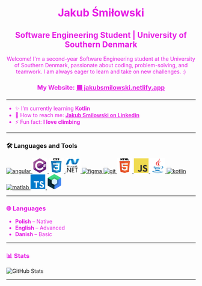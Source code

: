 <h1 align="center" style="color:#E61CE4;">Jakub Śmiłowski</h1>
<h2 align="center" style="color:#E61CE4;">Software Engineering Student | University of Southern Denmark</h2>

<p align="center" style="color:#E61CE4;">
Welcome! I'm a second-year Software Engineering student at the University of Southern Denmark, passionate about coding, problem-solving, and teamwork. I am always eager to learn and take on new challenges. :)
</p>

<h3 align="center" style="color:#E61CE4;">My Website: <a href="https://jakubsmilowski.netlify.app/" style="color:#E61CE4;">🟪 jakubsmilowski.netlify.app</a></h3>

---

<ul style="color:#E61CE4;">
  <li>✨ I’m currently learning <strong>Kotlin</strong></li>
  <li>📧 How to reach me: <strong><a href="https://www.linkedin.com/in/jakubsmilowski/"" style="color:#E61CE4;">Jakub Smilowski on Linkedin</a></strong></li>
  <li>⚡ Fun fact: <strong>I love climbing</strong></li>
</ul>

---

<h3 style="color:`#E61CE4`;">🛠️ Languages and Tools</h3>
<p align="left">
  <a href="https://angular.io" target="_blank" rel="noreferrer">
    <img src="https://angular.io/assets/images/logos/angular/angular.svg" alt="angular" width="40" height="40"/>
  </a>
  <a href="https://www.w3schools.com/cs/" target="_blank" rel="noreferrer">
    <img src="https://raw.githubusercontent.com/devicons/devicon/master/icons/csharp/csharp-original.svg" alt="csharp" width="40" height="40"/>
  </a>
  <a href="https://www.w3schools.com/css/" target="_blank" rel="noreferrer">
    <img src="https://raw.githubusercontent.com/devicons/devicon/master/icons/css3/css3-original-wordmark.svg" alt="css3" width="40" height="40"/>
  </a>
  <a href="https://dotnet.microsoft.com/" target="_blank" rel="noreferrer">
    <img src="https://raw.githubusercontent.com/devicons/devicon/master/icons/dot-net/dot-net-original-wordmark.svg" alt="dotnet" width="40" height="40"/>
  </a>
  <a href="https://www.figma.com/" target="_blank" rel="noreferrer">
    <img src="https://www.vectorlogo.zone/logos/figma/figma-icon.svg" alt="figma" width="40" height="40"/>
  </a>
  <a href="https://git-scm.com/" target="_blank" rel="noreferrer">
    <img src="https://www.vectorlogo.zone/logos/git-scm/git-scm-icon.svg" alt="git" width="40" height="40"/>
  </a>
  <a href="https://www.w3.org/html/" target="_blank" rel="noreferrer">
    <img src="https://raw.githubusercontent.com/devicons/devicon/master/icons/html5/html5-original-wordmark.svg" alt="html5" width="40" height="40"/>
  </a>
  <a href="https://developer.mozilla.org/en-US/docs/Web/JavaScript" target="_blank" rel="noreferrer">
    <img src="https://raw.githubusercontent.com/devicons/devicon/master/icons/javascript/javascript-original.svg" alt="javascript" width="40" height="40"/>
  </a>
  <a href="https://www.java.com" target="_blank" rel="noreferrer">
    <img src="https://raw.githubusercontent.com/devicons/devicon/master/icons/java/java-original.svg" alt="java" width="40" height="40"/>
  </a>
  <a href="https://kotlinlang.org" target="_blank" rel="noreferrer">
    <img src="https://www.vectorlogo.zone/logos/kotlinlang/kotlinlang-icon.svg" alt="kotlin" width="40" height="40"/>
  </a>
  <a href="https://www.mathworks.com/" target="_blank" rel="noreferrer">
    <img src="https://upload.wikimedia.org/wikipedia/commons/2/21/Matlab_Logo.png" alt="matlab" width="40" height="40"/>
  </a>
  <a href="https://www.typescriptlang.org/" target="_blank" rel="noreferrer">
    <img src="https://raw.githubusercontent.com/devicons/devicon/master/icons/typescript/typescript-original.svg" alt="typescript" width="40" height="40"/>
  </a>
  <a href="https://developer.android.com/jetpack/compose" target="_blank" rel="noreferrer">
    <img src="https://raw.githubusercontent.com/devicons/devicon/master/icons/jetpackcompose/jetpackcompose-original.svg" alt="jetpack compose" width="40" height="40"/>
  </a>
</p>

---

<h3 style="color:#E61CE4;">🌐 Languages</h3>
<ul style="color:#E61CE4;">
  <li><strong>Polish</strong> – Native</li>
  <li><strong>English</strong> – Advanced</li>
  <li><strong>Danish</strong> – Basic</li>
</ul>

---

<h3 style="color:#E61CE4;">📊 Stats</h3>
<p>
  <img src="https://github-readme-stats.vercel.app/api?username=JakubSmilowski&show_icons=true&theme=midnight-purple" alt="GitHub Stats"/>
</p>

---
